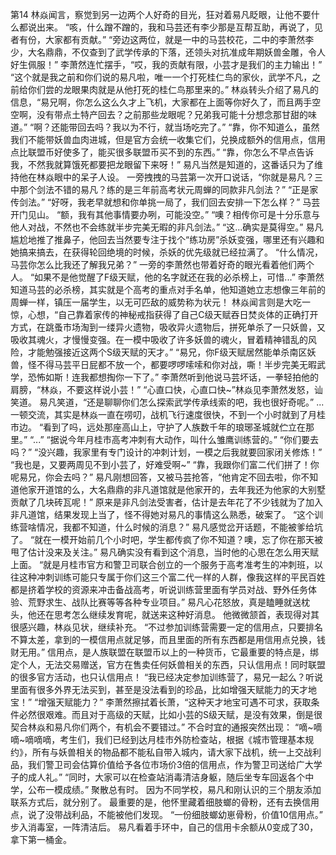 第14
	林焱闻言，察觉到另一边两个人好奇的目光，狂对着易凡眨眼，让他不要什么都说出来。
	“咳，什么蹭不蹭的，我和马芸还有李少那是互帮互助，再说了，见者有份，大家都有贡献。”
	“旁边这两位，就是一中的马芸校花，二中的李萧然李少，大名鼎鼎，不仅查到了武学传承的下落，还领头对抗准成年期妖兽金雕，令人好生佩服！”
	李萧然连忙摆手，“哎，我的贡献有限，小芸才是我们的主力输出！”
	“这个就是我之前和你们说的易凡啦，唯一一个打死桂仁鸟的家伙，武学不凡，之前给你们尝的龙眼果肉就是从他打死的桂仁鸟那里来的。”
	林焱转头介绍了易凡的信息，“易兄啊，你怎么这么久才上飞机，大家都在上面等你好久了，而且两手空空啊，没有带点土特产回去？之前那些龙眼呢？兄弟我可能十分想念那甘甜的味道。”
	“啊？还能带回去吗？我以为不行，就当场吃完了。”
	“靠，你不知道么，虽然我们不能带妖兽血肉进城，但是官方会统一收集它们，兑换成额外的信用点，信用点比联盟币好使多了，能买很多联盟币买不到的东西。”
	“靠，你怎么不早点告诉我，不然我就算饿死都要把龙眼留下来呀！”
	易凡当然是知道的，这番话只为了维持他在林焱眼中的呆子人设。
	一旁拽拽的马芸第一次开口说话，“你就是易凡？三中那个剑法不错的易凡？练的是三年前高考状元周蝉的同款非凡剑法？”
	“正是家传剑法。”
	“好呀，我老早就想和你单挑一局了，我们回去安排一下怎么样？”
	马芸开门见山。
	“额，我有其他事情要办咧，可能没空。”
	“噢？相传你可是十分乐意与他人对战，不然也不会练就半步完美无暇的非凡剑法。”
	“这...确实是莫得空。”
	易凡尴尬地推了推鼻子，他回去当然要专注于找个“练功房”杀妖变强，哪里还有兴趣和她搞来搞去，在获得轮回绝境的时候，杀妖的优先级就已经拉满了。
	“什么情况，马芸你怎么比我还了解我兄弟？”
	一旁的李萧然也带着好奇的眼光看着他们两个人。
	“如果不是他觉醒了F级天赋，他的名字就还在我的必杀榜上，可惜...”
	李萧然知道马芸的必杀榜，其实就是个高考的重点对手名单，他知道她立志想像三年前的周蝉一样，镇压一届学生，以无可匹敌的威势称为状元！
	林焱闻言则是大吃一惊，心想，“自己靠着家传的神秘戒指获得了自己C级天赋吞日焚炎体的正确打开方式，在跳蚤市场淘到一缕异火遗物，吸收异火遗物后，拼死单杀了一只妖兽，又吸收其魂火，才慢慢变强。在一模中吸收了许多妖兽的魂火，冒着精神错乱的风险，才能勉强接近这两个S级天赋的天才。”
	“易兄，你F级天赋居然能单杀南区妖兽，怪不得马芸平日屁都不放一个，都要啰啰嗦嗦和你对战，嘶！半步完美无暇武学，恐怖如斯！连我都想掏你一下了。”
	李萧然听到他说马芸坏话，一拳轻拍他的肩膀，“林焱，不要这样说小芸！”
	“心直口快，心直口快~”林焱见李萧然发怒，讪笑道。
	易凡笑道，“还是聊聊你们怎么探索武学传承线索的吧，我也很好奇呢。”
	...
	一顿交流，其实是林焱一直在唠叨，战机飞行速度很快，不到一个小时就到了月桂市边。
	“看到了吗，远处那座高山上，守护了人族数千年的琅琊圣城就伫立在那里。”
	“...”
	“据说今年月桂市高考冲刺有大动作，叫什么雏鹰训练营的。”
	“你们要去吗？”
	“没兴趣，我家里有专门设计的冲刺计划，一模之后我就要回家闭关修炼！”
	“我也是，又要两周见不到小芸了，好难受啊~”
	“靠，我跟你们富二代们拼了！你呢易兄，你会去吗？”
	易凡刚想回答，又被马芸抢答，“他肯定不回去啦，你不知道他家开道馆的么，大名鼎鼎的非凡道馆就是他家开的，去年我还为他家的大别墅贡献了几块砖瓦呢！”
	原来是非凡剑法受害者，估计是去年花了不少钱就为了加入非凡道馆，结果发现上当了，怪不得她对易凡的事情这么熟悉，破案了。
	“这个训练营啥情况，我都不知道，什么时候的消息？”
	易凡感觉岔开话题，不能被爹给坑了。
	“就在一模开始前几个小时吧，学生都传疯了你不知道？噢，忘了你在那天被甩了估计没来及关注。”
	易凡确实没有看到这个消息，当时他的心思在怎么用天赋上面。
	“就是月桂市官方和警卫司联合创立的一个服务于高考准考生的冲刺班，以往这种冲刺训练可能只专属于你们这三个富二代一样的人群，像我这样的平民百姓都是挤着学校的资源来冲击备战高考，听说训练营里面有学员对战、野外任务体验、荒野求生、战队比赛等等各种专业项目。”
	易凡心花怒放，真是瞌睡就送枕头，他还在思考怎么继续发育呢，就送来这种好消息。
	他微微颔首，表现得对其很感兴趣，林焱见状，继续补充。
	“不过参加训练营需要一定的信用点，只要排名不算太差，拿到的一模信用点就足够，而且里面的所有东西都是用信用点兑换，钱财无用。”
	信用点，是人族联盟在联盟币以上的一种货币，它最重要的特点是，绑定个人，无法交易赠送，官方在售卖任何妖兽相关的东西，只认信用点！同时联盟的很多官方活动，也只认信用点！
	“我已经决定参加训练营了，易兄一起么？听说里面有很多外界无法买到，甚至是没法看到的珍品，比如增强天赋能力的天才地宝！”
	“增强天赋能力？”
	李萧然擦拭着长萧，“这种天才地宝可遇不可求，获取条件必然很艰难。而且对于高级的天赋，比如小芸的S级天赋，是没有效果，倒是很契合林焱和易凡你们两个，有机会不要错过。”
	不合时宜的通报突然出现：
	“嘀~嘀嘀~嘀嘀嘀，考生们，我们已经到达月桂市外防检查站，根据《城市管理基本规约》，所有与妖兽相关的物品都不能私自带入城内，请大家下战机，统一上交战利品，我们警卫司会估算价值给予各位市场价3倍的信用点，作为警卫司送给广大学子的成人礼。”
	“同时，大家可以在检查站消毒清洁身躯，随后坐专车回返各个中学，公布一模成绩。”
	聚散总有时。
	因为不同学校，易凡和刚认识的三个朋友添加联系方式后，就分别了。
	最重要的是，他怀里藏着细肢螂的骨粉，还有去换信用点，说了没带战利品，不能被他们发现。
	“一份细肢螂幼崽骨粉，价值10信用点。”
	步入消毒室，一阵清洁后。
	易凡看着手环中，自己的信用卡余额从0变成了30，拿下第一桶金。
	
	
	
	
	
	
	
	
	
    
    
    
    